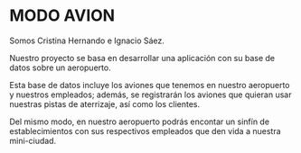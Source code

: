 # **MODO AVION**

Somos Cristina Hernando e Ignacio Sáez.

Nuestro proyecto se basa en desarrollar una aplicación con su base de datos sobre un aeropuerto.

Esta base de datos incluye los aviones que tenemos en nuestro aeropuerto y nuestros empleados; además, se registrarán los aviones que quieran usar nuestras pistas de aterrizaje, así como los clientes.

Del mismo modo, en nuestro aeropuerto podrás encontar un sinfín de establecimientos con sus respectivos empleados que den vida a nuestra mini-ciudad.



